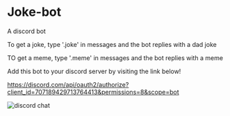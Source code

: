 # Joke-bot

A discord bot

To get a joke, type '.joke' in messages and the bot replies with a dad joke

TO get a meme, type '.meme' in messages and the bot replies with a meme

Add this bot to your discord server by visiting the link below!

https://discord.com/api/oauth2/authorize?client_id=707189429713764413&permissions=8&scope=bot

![discord chat](https://github.com/IamLakhan/Joke-bot/img/discord.png)
